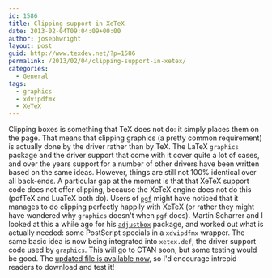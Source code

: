 ```yaml
---
id: 1586
title: Clipping support in XeTeX
date: 2013-02-04T09:04:09+00:00
author: josephwright
layout: post
guid: http://www.texdev.net/?p=1586
permalink: /2013/02/04/clipping-support-in-xetex/
categories:
  - General
tags:
  - graphics
  - xdvipdfmx
  - XeTeX
---
```

<p>Clipping boxes is something that TeX does not do: it simply places them on the page. That means that clipping graphics (a pretty common requirement) is actually done by the driver rather than by TeX. The LaTeX <code>graphics</code> package and the driver support that come with it cover quite a lot of cases, and over the years support for a number of other drivers have been written based on the same ideas. However, things are still not 100% identical over all back-ends. A particular gap at the moment is that that XeTeX support code does not offer clipping, because the XeTeX engine does not do this (pdfTeX and LuaTeX both do). Users of <a href="http://ctan.org/pkg/pgf"><code>pgf</code></a> might have noticed that it manages to do clipping perfectly happily with XeTeX (or rather they might have wondered why <code>graphics</code> doesn't when <code>pgf</code> does). Martin Scharrer and I looked at this a while ago for his <a href="http://ctan.org/pkg/adjustbox"><code>adjustbox</code></a> package, and worked out what is actually needed: some PostScript specials in a <code>xdvipdfmx</code> wrapper. The same basic idea is now being integrated into <code>xetex.def</code>, the driver support code used by <code>graphics</code>. This will go to CTAN soon, but some testing would be good. The <a href="https://texdev.net//wp-content/uploads/2013/02/xetex.def">updated file is available now</a>, so I'd encourage intrepid readers to download and test it!</p>
